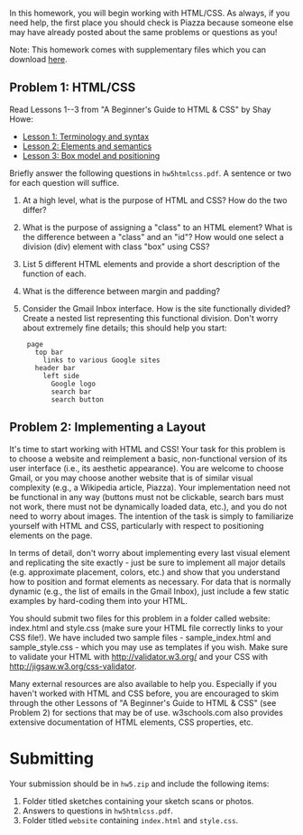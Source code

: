 In this homework, you will  begin working with HTML/CSS.
As always, if you need help, the first place you should check is Piazza because
someone else may have already posted about the same problems or questions as
you!

Note: This homework comes with supplementary files which you can download
[here](hw5files.zip).


## Problem 1: HTML/CSS

Read Lessons 1--3 from "A Beginner's Guide to HTML & CSS" by Shay Howe:

* [Lesson 1: Terminology and syntax](http://learn.shayhowe.com/html-css/terminology-syntax-intro)
* [Lesson 2: Elements and semantics](http://learn.shayhowe.com/html-css/elements-semantics)
* [Lesson 3: Box model and positioning](http://learn.shayhowe.com/html-css/box-model)

Briefly answer the following questions in `hw5htmlcss.pdf`. A sentence or two
for each question will suffice.

1. At a high level, what is the purpose of HTML and CSS? How do the two differ?

2. What is the purpose of assigning a "class" to an HTML element? What is the
   difference between a "class" and an "id"? How would one select a division (div)
   element with class "box" using CSS?

3. List 5 different HTML elements and provide a short description of the
   function of each.

4. What is the difference between margin and padding?

5. Consider the Gmail Inbox interface. How is the site functionally divided?
   Create a nested list representing this functional division. Don't worry about
   extremely fine details; this should help you start:

        page
          top bar
            links to various Google sites
		  header bar
            left side
			  Google logo
			  search bar
			  search button

## Problem 2: Implementing a Layout

It's time to start working with HTML and CSS! Your task for this problem is to
choose a website and reimplement a basic, non-functional version of its user
interface (i.e., its aesthetic appearance). You are welcome to choose Gmail, or
you may choose another website that is of similar visual complexity (e.g., a
Wikipedia article, Piazza). Your implementation need not be functional in any
way (buttons must not be clickable, search bars must not work, there must not
be dynamically loaded data, etc.), and you do not need to worry about images.
The intention of the task is simply to familiarize yourself with HTML and CSS,
particularly with respect to positioning elements on the page.

In terms of detail, don't worry about implementing every last visual element
and replicating the site exactly - just be sure to implement all major details
(e.g. approximate placement, colors, etc.) and show that you understand how to
position and format elements as necessary. For data that is normally dynamic
(e.g., the list of emails in the Gmail Inbox), just include a few static
examples by hard-coding them into your HTML.

You should submit two files for this problem in a folder called website:
index.html and style.css (make sure your HTML file correctly links to your CSS
file!). We have included two sample files - sample_index.html and
sample_style.css - which you may use as templates if you wish. Make sure to
validate your HTML with <http://validator.w3.org/> and your CSS with
<http://jigsaw.w3.org/css-validator>.

Many external resources are also available to help you. Especially if you
haven't worked with HTML and CSS before, you are encouraged to skim through the
other Lessons of "A Beginner's Guide to HTML & CSS" (see Problem 2) for
sections that may be of use. w3schools.com also provides extensive
documentation of HTML elements, CSS properties, etc.

# Submitting

Your submission should be in `hw5.zip` and include the
following items:

1. Folder titled sketches containing your sketch scans or photos.
2. Answers to questions in `hw5htmlcss.pdf`.
3. Folder titled `website` containing `index.html` and `style.css`.
